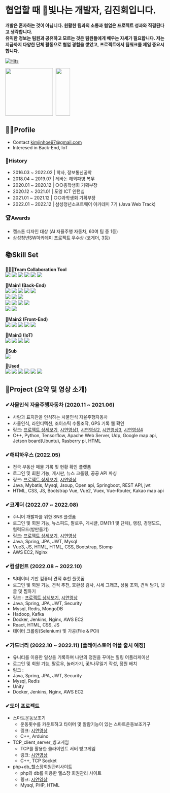 # 협업할 때 🎇빛나는 개발자, 김진회입니다.
**개발은 혼자하는 것이 아닙니다. 원활한 팀과의 소통과 협업은 프로젝트 성과와 직결된다고 생각합니다.  
유익한 정보는 팀원과 공유하고 모르는 것은 팀원들에게 배우는 자세가 필요합니다. 저는 지금까지 다양한 단체 활동으로 협업 경험을 쌓았고, 프로젝트에서 팀워크를 제일 중요시합니다.**

[![Hits](https://hits.seeyoufarm.com/api/count/incr/badge.svg?url=https%3A%2F%2Fgithub.com%2FKimJinHoe&count_bg=%23BE83E1&title_bg=%2370329E&icon=&icon_color=%23E7E7E7&title=%EB%B0%A9%EB%AC%B8%EC%9E%90%EC%88%98&edge_flat=false)](https://hits.seeyoufarm.com)

<a href= "https://solved.ac/kku64r"> <img src="http://mazassumnida.wtf/api/v2/generate_badge?boj=kku64r" style="height:150px;"></img></a>
<a href="https://velog.io/@kku64r">
    <img src="http://img.shields.io/badge/-velog-1FC896?style=flat&logo=Velog&link=https://velog.io/@kku64r"
         style="width:30%; height:150px; margin-left:5px; margin-right:5px;"/>
</a>

## 👨‍💼Profile
- Contact kimjinhoe97@gmail.com
- Interesed in Back-End, IoT
### 📆History
- 2016.03 ~ 2022.02 | 학사, 정보통신공학
- 2018.04 ~ 2019.07 | 레바논 해외파병 복무
- 2020.01 ~ 2020.12 | ○○총학생회 기획부장
- 2020.12 ~ 2021.01 | 도영 ICT 인턴십
- 2021.01 ~ 2021.12 | ○○과학생회 기획부장
- 2022.01 ~ 2022.12 | 삼성청년소프트웨어 아카데미 7기 (Java Web Track) 
### 🏆Awards
- 캡스톤 디자인 대상 (AI 자율주행 자동차, 60여 팀 중 1등)
- 삼성청년SW아카데미 프로젝트 우수상 (코게더, 3등)

## 📚Skill Set
👨‍👦‍👦**Team Collaboration Tool**<br>
<img src="https://img.shields.io/badge/gitlab-FC6D26?style=for-the-badge&logo=gitlab&logoColor=white&width=20px"> <!-- 깃랩 -->
<img src="https://img.shields.io/badge/Jira-0052CC?style=for-the-badge&logo=jira software&logoColor=white&width=20px"> <!-- 지라 -->
<img src="https://img.shields.io/badge/notion-F24E1E?style=for-the-badge&logo=notion&logoColor=white&width=20px"> <!-- 노션 -->
<img src="https://img.shields.io/badge/postman-FF6C37?style=for-the-badge&logo=postman&logoColor=white&width=20px"> <!-- 포스트맨 -->
<img src="https://img.shields.io/badge/rest docs-6DB33F?style=for-the-badge&logo=rest docs&logoColor=white&width=20px"> <!-- rest docs -->
<img src="https://img.shields.io/badge/figma-F24E1E?style=for-the-badge&logo=rest docs&logoColor=white&width=20px"> <!-- 피그마 -->

🌱**Main1 (Back-End)**<br>
<img src="https://img.shields.io/badge/JAVA-007396?style=for-the-badge&logo=java&logoColor=white&width=20px"> <!-- 자바 -->
<img src="https://img.shields.io/badge/JPA-000000?style=for-the-badge&logo=JPA&logoColor=white"> <!-- 스프링 -->
<img src="https://img.shields.io/badge/Spring-6DB33F?style=for-the-badge&logo=Spring&logoColor=white"> <!-- JPA -->
<img src="https://img.shields.io/badge/JSP-F37626?style=for-the-badge&logo=JSP&logoColor=white"> <!-- JSP -->
<img src="https://img.shields.io/badge/mybatis-E7352C?style=for-the-badge&logo=mybatis&logoColor=white"> <!-- mybatis -->
<br>
<img src="https://img.shields.io/badge/mysql-4479A1?style=for-the-badge&logo=mysql&logoColor=white"> <!-- mysql -->
<img src="https://img.shields.io/badge/mongodb-47A248?style=for-the-badge&logo=mongodb&logoColor=white"> <!-- mongodb -->
<img src="https://img.shields.io/badge/redis-DC382D?style=for-the-badge&logo=redis&logoColor=white"> <!-- redis -->
<br>
<img src="https://img.shields.io/badge/amazon ec2-FF9900?style=for-the-badge&logo=amazon ec2&logoColor=white"> <!-- aws ec2 -->
<img src="https://img.shields.io/badge/docker-2496ED?style=for-the-badge&logo=docker&logoColor=white"> <!-- docker -->
<img src="https://img.shields.io/badge/jenkins-D24939?style=for-the-badge&logo=jenkins&logoColor=white"> <!-- jenkins -->
<img src="https://img.shields.io/badge/nginx-009639?style=for-the-badge&logo=nginx&logoColor=white"> <!-- nginx -->
<br>
<img src="https://img.shields.io/badge/gradle-02303A?style=for-the-badge&logo=gradle&logoColor=white"> <!-- gradle -->
<img src="https://img.shields.io/badge/maven-C71A36?style=for-the-badge&logo=apache maven&logoColor=white"> <!-- maven -->

🌱**Main2 (Front-End)**<br>
<img src="https://img.shields.io/badge/vue.js-4FC08D?style=for-the-badge&logo=vue.js&logoColor=white"> <!-- vue -->
<img src="https://img.shields.io/badge/javascript-F7DF1E?style=for-the-badge&logo=javascript&logoColor=black"> <!-- js -->
<img src="https://img.shields.io/badge/html-E34F26?style=for-the-badge&logo=html5&logoColor=white"> <!-- html -->
<img src="https://img.shields.io/badge/css-1572B6?style=for-the-badge&logo=css3&logoColor=white"> <!-- css -->
<img src="https://img.shields.io/badge/bootstrap-7952B3?style=for-the-badge&logo=bootstrap&logoColor=white"> <!-- bootstrap -->

🌱**Main3 (IoT)**<br>
<img src="https://img.shields.io/badge/C++-00599C?style=for-the-badge&logo=C++&logoColor=white">
<img src="https://img.shields.io/badge/Raspberry Pi-A22846?style=for-the-badge&logo=Raspberry Pi&logoColor=white">
<img src="https://img.shields.io/badge/Arduino-00979D?style=for-the-badge&logo=Arduino&logoColor=white">
<img src="https://img.shields.io/badge/Linux-FCC624?style=for-the-badge&logo=Linux&logoColor=white">

🌱**Sub**<br>
<img src="https://img.shields.io/badge/Python-3776AB?style=for-the-badge&logo=Python&logoColor=black">

🌱**Used**<br>
<img src="https://img.shields.io/badge/TensorFlow-FF6F00?style=for-the-badge&logo=TensorFlow&logoColor=white">
<img src="https://img.shields.io/badge/YOLO-00FFFF?style=for-the-badge&logo=YOLO&logoColor=white">
<img src="https://img.shields.io/badge/jquery-0769AD?style=for-the-badge&logo=jquery&logoColor=white">
<img src="https://img.shields.io/badge/JWT-000000?style=for-the-badge&logo=JSON Web Tokens&logoColor=white">
<img src="https://img.shields.io/badge/Node.js-339933?style=for-the-badge&logo=Node.js&logoColor=white">
<img src="https://img.shields.io/badge/PHP-777BB4?style=for-the-badge&logo=PHP&logoColor=white">




## 📑Project (요약 및 영상 소개)
### ✔사물인식 자율주행자동차 (2020.11 ~ 2021.06)
- 사람과 표지판을 인식하는 사물인식 자율주행자동차
- 사물인식, 라인디텍션, 조이스틱 수동조작, GPS 기록 웹 확인
- 링크: <a href="https://github.com/KimJinHoe/Object-Detection-Selft-driving-car">프로젝트 상세보기</a>, <a href="https://youtu.be/qqEinrXe1Xc">시연영상1</a>, <a href="https://youtu.be/dDcg7obU7f8">시연영상2</a>, <a href="https://youtu.be/HmNBLpgIgf8">시연영상3</a>, <a href="https://youtu.be/qWFQqPSNTcI">시연영상4</a><br>
- C++, Python, Tensorflow, Apache Web Server, Udp, Google map api, Jetson board(Ubuntu), Rasberry pi, HTML

### ✔해피하우스 (2022.05)
- 전국 부동산 매물 기록 및 현황 확인 플랫폼
- 로그인 및 회원 기능, 게시판, 뉴스 크롤링, 공공 API 파싱
- 링크: <a href="https://github.com/KimJinHoe/happyhouse">프로젝트 상세보기</a>, <a href="https://youtu.be/gKxUcRZ2uz0">시연영상</a> <br>
- Java, Mybatis, Mysql, Jsoup, Open api, Springboot, REST API, jwt
- HTML, CSS, JS, Bootstrap Vue, Vue2, Vuex, Vue-Router, Kakao map api

### ✔코게더 (2022.07 ~ 2022.08)
- 주니어 개발자를 위한 SNS 플랫폼
- 로그인 및 회원 기능, 뉴스피드, 팔로우, 게시글, DM(1:1 및 단체), 랭킹, 경쟁모드, 협력모드(방만들기)
- 링크: <a href="https://github.com/KimJinHoe/Cogether">프로젝트 상세보기</a>, <a href="https://youtu.be/CAdFhVhvNr4">시연영상</a><br>
- Java, Spring, JPA, JWT, Mysql
- Vue3, JS, HTML, HTML, CSS, Bootstrap, Stomp
- AWS EC2, Nginx

### ✔컴설턴트 (2022.08 ~ 2022.10)
- 빅데이터 기반 컴퓨터 견적 추천 플랫폼
- 로그인 및 회원 기능, 견적 추천, 호환성 검사, 시세 그래프, 상품 조회, 견적 담기, 댓글 및 찜하기 
- 링크 : <a href="https://github.com/KimJinHoe/comsultant">프로젝트 상세보기</a>, <a href="https://www.youtube.com/watch?v=UzseH60O1V8">시연영상</a><br>
- Java, Spring, JPA, JWT, Security
- Mysql, Redis, MongoDB
- Hadoop, Kafka
- Docker, Jenkins, Nginx, AWS EC2
- React, HTML, CSS, JS
- 데이터 크롤링(Selenium) 및 가공(File & POI)

### ✔가드너리 (2022.10 ~ 2022.11) [플레이스토어 어플 출시 예정]
- 유니티를 이용한 일상을 기록하며 나만의 정원을 꾸미는 힐링 어플리케이션
- 로그인 및 회원 기능, 팔로우, 놀러가기, 꽃/나무일기 작성, 정원 배치
- 링크 :
- Java, Spring, JPA, JWT, Security
- Mysql, Redis
- Unity
- Docker, Jenkins, Nginx, AWS EC2

### ✔토이 프로젝트
- 스마트운동보조기
    - 운동횟수를 카운트하고 타이머 및 알람기능이 있는 스마트운동보조기구
    - 링크: <a href="https://youtu.be/taXZsPlkWdA">시연영상</a><br>
    - C++, Arduino 
- TCP_client_server_빙고게임
    - TCP를 활용한 클라이언트 서버 빙고게임
    - 링크: <a href="https://youtu.be/U41Uf3tsJYA">시연영상</a><br>
    - C++, TCP Socket
- php+db_헬스장회원관리사이트
    - php와 db를 이용한 헬스장 회원관리 사이트
    - 링크: <a href="https://youtu.be/3FmeCHIPPu0">시연영상</a><br>
    - Mysql, PHP, HTML
